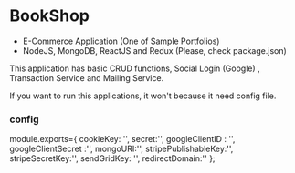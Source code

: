 # BookShop 
- E-Commerce Application (One of Sample Portfolios)
- NodeJS, MongoDB, ReactJS and Redux (Please, check package.json)

This application has basic CRUD functions, Social Login (Google) , Transaction Service and Mailing Service.

If you want to run this applications, it won't because it need config file.

### config
module.exports={
    cookieKey: '',
    secret:'',
    googleClientID : '',
    googleClientSecret :'',
    mongoURI:'',
    stripePublishableKey:'',
    stripeSecretKey:'',
    sendGridKey: '',
    redirectDomain:''
};
